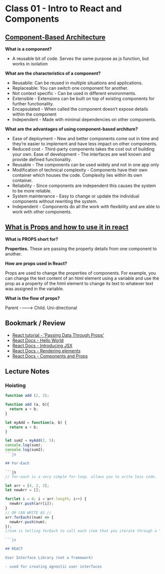 # Class 01 - Intro to React and Components

## [Component-Based Architecture](https://www.tutorialspoint.com/software_architecture_design/component_based_architecture.htm)

**What is a component?**
- A reusable bit of code. Serves the same purpose as js function, but works in isolation 

**What are the characteristics of a component?**

- Reusabile: Can be reused in multiple situations and applications.
- Replaceable: You can switch one component for another.
- Not context specific - Can be used in different environments.
- Extensible - Extensions can be built on top of existing components for further functionality.
- Encapsulated - When called the component doesn’t expose details within the component
- Independent - Made with minimal dependencies on other components.

**What are the advantages of using component-based architure?**

- Ease of deployment - New and better components come out in time and they’re easier to implement and have less impact on other components.
- Reduced cost - Third-party components takes the cost out of building your own. Ease of development - The interfaces are well known and provide defined functionality.
- Reusable - The components can be used widely and not in one app only
- Modification of technical complexity - Components have their own container which houses the code. Complexity lies within its own container.
- Reliability - Since components are independent this causes the system to be more reliable.
- System maintenance - Easy to change or update the individual components without rewriting the system.
- Independent - Components do all the work with flexibility and are able to work with other components.

## [What is Props and how to use it in react](https://itnext.io/what-is-props-and-how-to-use-it-in-react-da307f500da0#:~:text=%E2%80%9CProps%E2%80%9D%20is%20a%20special%20keyword,way%20from%20parent%20to%20child)

**What is PROPS short for?**

**Properties.** These are passing the property details from one component to another.

**How are props used in React?**

Props are used to change the properties of components. For example, you can change the text content of an html element using a variable and use the prop as a property of the html element to change its text to whatever text was assigned in the variable.

**What is the flow of props?**

Parent ----> Child. Uni-directional

## Bookmark / Review

- [React tutorial - 'Passing Data Through Props'](https://reactjs.org/tutorial/tutorial.html)
- [React Docs - Hello World](https://reactjs.org/docs/hello-world.html)
- [React Docs - Introducing JSX](https://reactjs.org/docs/introducing-jsx.html)
- [React Docs - Rendering elements](https://reactjs.org/docs/rendering-elements.html)
- [React Docs - Components and Props](https://reactjs.org/docs/components-and-props.html)

## Lecture Notes

### Hoisting

```js
function add (2, 3);

function add (a, b){
  return a + b;
}

let myAdd = function(a, b) {
  return a + b;
}

let sum2 = myAdd(2, 5);
console.log(sum);
console.log(sum2);
```js

## For-Each

```js
// for-each is a very simple for-loop. allows you to write less code.

let arr = [4, 2, 3];
let newArr = [];

for(let i = 0; i < arr.length; i++) {
  newArr.push(arr[i]);
}
// OR CAN WRITE AS //
arr.forEach((num) => {
  newArr.push(num);
});
//num is telling forEach to call each item that you iterate through a "num" let num = "the item you are dealing with at the moment"

```js

## REACT

User Interface Library (not a framework)

- used for creating agnostic user interfaces
